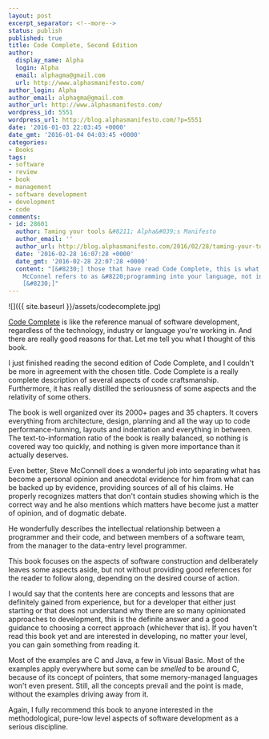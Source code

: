 ```yaml
---
layout: post
excerpt_separator: <!--more-->
status: publish
published: true
title: Code Complete, Second Edition
author:
  display_name: Alpha
  login: Alpha
  email: alphagma@gmail.com
  url: http://www.alphasmanifesto.com/
author_login: Alpha
author_email: alphagma@gmail.com
author_url: http://www.alphasmanifesto.com/
wordpress_id: 5551
wordpress_url: http://blog.alphasmanifesto.com/?p=5551
date: '2016-01-03 22:03:45 +0000'
date_gmt: '2016-01-04 04:03:45 +0000'
categories:
- Books
tags:
- software
- review
- book
- management
- software development
- development
- code
comments:
- id: 28601
  author: Taming your tools &#8211; Alpha&#039;s Manifesto
  author_email: ''
  author_url: http://blog.alphasmanifesto.com/2016/02/28/taming-your-tools/
  date: '2016-02-28 16:07:28 +0000'
  date_gmt: '2016-02-28 22:07:28 +0000'
  content: "[&#8230;] those that have read Code Complete, this is what Steve
    McConnel refers to as &#8220;programming into your language, not in it&#8221;.
    [&#8230;]"
---
```


![]({{ site.baseurl }}/assets/codecomplete.jpg)

[Code Complete](http://cc2e.com/) is like the reference manual of software development, regardless of the technology, industry or language you're working in. And there are really good reasons for that. Let me tell you what I thought of this book.

<!--more-->

I just finished reading the second edition of Code Complete, and I couldn't be more in agreement with the chosen title. Code Complete is a really complete description of several aspects of code craftsmanship. Furthermore, it has really distilled the seriousness of some aspects and the relativity of some others.

The book is well organized over its 2000+ pages and 35 chapters. It covers everything from architecture, design, planning and all the way up to code performance-tunning, layouts and indentation and everything in between. The text-to-information ratio of the book is really balanced, so nothing is covered way too quickly, and nothing is given more importance than it actually deserves.

Even better, Steve McConnell does a wonderful job into separating what has become a personal opinion and anecdotal evidence for him from what can be backed up by evidence, providing sources of all of his claims. He properly recognizes matters that don't contain studies showing which is the correct way and he also mentions which matters have become just a matter of opinion, and of dogmatic debate.

He wonderfully describes the intellectual relationship between a programmer and their code, and between members of a software team, from the manager to the data-entry level programmer.

This book focuses on the aspects of software construction and deliberately leaves some aspects aside, but not without providing good references for the reader to follow along, depending on the desired course of action.

I would say that the contents here are concepts and lessons that are definitely gained from experience, but for a developer that either just starting or that does not understand why there are so many opinionated approaches to development, this is the definite answer and a good guidance to choosing a correct approach (whichever that is). If you haven't read this book yet and are interested in developing, no matter your level, you can gain something from reading it.

Most of the examples are C and Java, a few in Visual Basic. Most of the examples apply everywhere but some can be _smelled_ to be around C, because of its concept of pointers, that some memory-managed languages won't even present. Still, all the concepts prevail and the point is made, without the examples driving away from it.

Again, I fully recommend this book to anyone interested in the methodological, pure-low level aspects of software development as a serious discipline.

